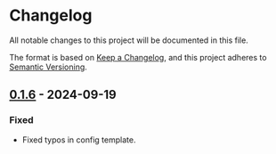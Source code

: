 # Changelog

All notable changes to this project will be documented in this file.

The format is based on [Keep a Changelog](https://keepachangelog.com/en/1.1.0/),
and this project adheres to [Semantic Versioning](https://semver.org/spec/v2.0.0.html).

## [0.1.6] - 2024-09-19

### Fixed

- Fixed typos in config template.

[0.1.6]: https://github.com/mmiots9/startnewproject/compare/v0.1.5...0.1.6
